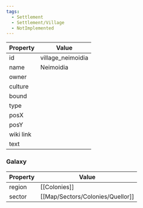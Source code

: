 ```yaml
---
tags:
  - Settlement
  - Settlement/Village
  - NotImplemented
---
```


| Property  | Value             |
| --------- | ----------------- |
| id        | village_neimoidia |
| name      | Neimoidia         |
| owner     |                   |
| culture   |                   |
| bound     |                   |
| type      |                   |
| posX      |                   |
| posY      |                   |
| wiki link |                   |
| text      |                   |

### Galaxy
| Property | Value        |
| -------- | ------------ |
| region   | [[Colonies]] |
| sector   | [[Map/Sectors/Colonies/Quellor]]  |
